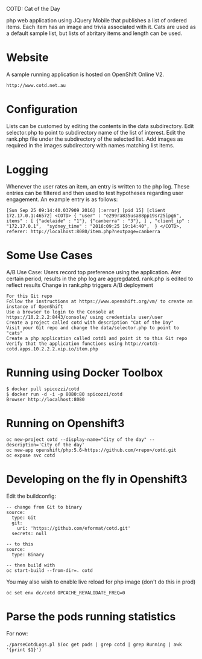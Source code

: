 
COTD: Cat of the Day

php web application using JQuery Mobile that publishes a list of ordered items. 
Each item has an image and trivia associated with it.
Cats are used as a default sample list, but lists of abritary items and length can be used.

# Website

A sample running application is hosted on OpenShift Online V2.

    http://www.cotd.net.au

# Configuration

Lists can be customed by editing the contents in the data subdirectory.
Edit selector.php to point to subdirectory name of the list of interest.
Edit the rank.php file under the subdirectory of the selected list.
Add images as required in the images subdirectory with names matching list items.

# Logging

Whenever the user rates an item, an entry is written to the php log.
These entries can be filtered and then used to test hypotheses regarding user engagement.
An example entry is as follows:

    [Sun Sep 25 09:14:40.037909 2016] [:error] [pid 15] [client 172.17.0.1:46572] <COTD> { "user" : "e299ra835usa88pp19sr25ipg6", items" : [ {"adelaide" : "1"}, {"canberra" : "3"}, ] , "client_ip" : "172.17.0.1",  "sydney_time" : "2016:09:25 19:14:40",  } </COTD>, referer: http://localhost:8080/item.php?nextpage=canberra

# Some Use Cases

A/B Use Case: Users record top preference using the application. Ater certain period, results in the php log are aggregdated.
rank.php is edited to reflect results Change in rank.php triggers A/B deployment

    For this Git repo
    Follow the instructions at https://www.openshift.org/vm/ to create an instance of OpenShift 
    Use a browser to login to the Console at https://10.2.2.2:8443/console/ using credentials user/user
    Create a project called cotd with description "Cat of the Day"
    Visit your Git repo and change the data/selector.php to point to "cats"
    Create a php application called cotd1 and point it to this Git repo
    Verify that the application functions using http://cotd1-cotd.apps.10.2.2.2.xip.io/item.php


# Running using Docker Toolbox

    $ docker pull spicozzi/cotd
    $ docker run -d -i -p 8080:80 spicozzi/cotd
    Browser http://localhost:8080

# Running on Openshift3

    oc new-project cotd --display-name="City of the day" --description='City of the day'
    oc new-app openshift/php:5.6~https://github.com/<repo>/cotd.git
    oc expose svc cotd

# Developing on the fly in Openshift3

Edit the buildconfig:

    -- change from Git to binary
    source:
      type: Git
      git:
        uri: 'https://github.com/eformat/cotd.git'
      secrets: null

    -- to this
    source:
      type: Binary

    -- then build with
    oc start-build --from-dir=. cotd

You may also wish to enable live reload for php image (don't do this in prod)

    oc set env dc/cotd OPCACHE_REVALIDATE_FREQ=0

# Parse the pods running statistics

For now:

    ./parseCotdLogs.pl $(oc get pods | grep cotd | grep Running | awk '{print $1}')
